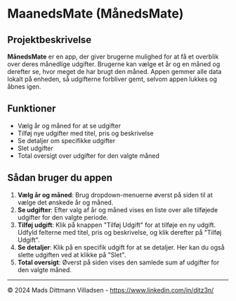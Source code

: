 # MaanedsMate (MånedsMate)

## Projektbeskrivelse

**MånedsMate** er en app, der giver brugerne mulighed for at få et overblik over deres månedlige udgifter. Brugerne kan vælge et år og en måned og derefter se, hvor meget de har brugt den måned. Appen gemmer alle data lokalt på enheden, så udgifterne forbliver gemt, selvom appen lukkes og åbnes igen.

## Funktioner

- Vælg år og måned for at se udgifter
- Tilføj nye udgifter med titel, pris og beskrivelse
- Se detaljer om specifikke udgifter
- Slet udgifter
- Total oversigt over udgifter for den valgte måned

## Sådan bruger du appen

1. **Vælg år og måned**: Brug dropdown-menuerne øverst på siden til at vælge det ønskede år og måned.
2. **Se udgifter**: Efter valg af år og måned vises en liste over alle tilføjede udgifter for den valgte periode.
3. **Tilføj udgift**: Klik på knappen "Tilføj Udgift" for at tilføje en ny udgift. Udfyld felterne med titel, pris og beskrivelse, og klik derefter på "Tilføj Udgift".
4. **Se detaljer**: Klik på en specifik udgift for at se detaljer. Her kan du også slette udgiften ved at klikke på "Slet".
5. **Total oversigt**: Øverst på siden vises den samlede sum af udgifter for den valgte måned.

---

© 2024 Mads Dittmann Villadsen - https://www.linkedin.com/in/ditz3n/

